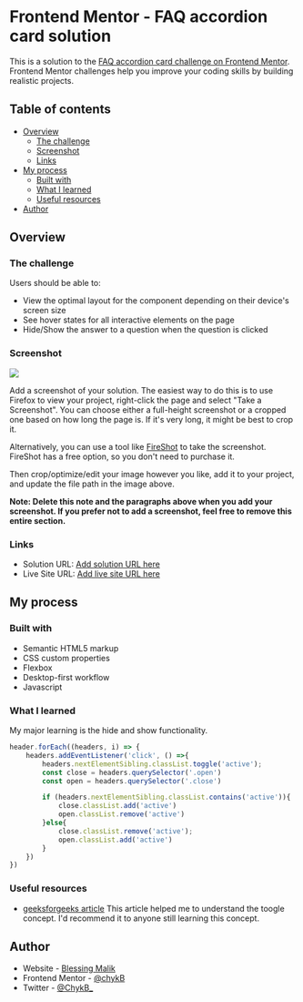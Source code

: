 # Frontend Mentor - FAQ accordion card solution

This is a solution to the [FAQ accordion card challenge on Frontend Mentor](https://www.frontendmentor.io/challenges/faq-accordion-card-XlyjD0Oam). Frontend Mentor challenges help you improve your coding skills by building realistic projects. 

## Table of contents

- [Overview](#overview)
  - [The challenge](#the-challenge)
  - [Screenshot](#screenshot)
  - [Links](#links)
- [My process](#my-process)
  - [Built with](#built-with)
  - [What I learned](#what-i-learned)
  - [Useful resources](#useful-resources)
- [Author](#author)


## Overview

### The challenge

Users should be able to:

- View the optimal layout for the component depending on their device's screen size
- See hover states for all interactive elements on the page
- Hide/Show the answer to a question when the question is clicked

### Screenshot

![](./screenshot.jpg)

Add a screenshot of your solution. The easiest way to do this is to use Firefox to view your project, right-click the page and select "Take a Screenshot". You can choose either a full-height screenshot or a cropped one based on how long the page is. If it's very long, it might be best to crop it.

Alternatively, you can use a tool like [FireShot](https://getfireshot.com/) to take the screenshot. FireShot has a free option, so you don't need to purchase it. 

Then crop/optimize/edit your image however you like, add it to your project, and update the file path in the image above.

**Note: Delete this note and the paragraphs above when you add your screenshot. If you prefer not to add a screenshot, feel free to remove this entire section.**

### Links

- Solution URL: [Add solution URL here](https://your-solution-url.com)
- Live Site URL: [Add live site URL here](https://your-live-site-url.com)

## My process

### Built with

- Semantic HTML5 markup
- CSS custom properties
- Flexbox
- Desktop-first workflow
- Javascript



### What I learned
My major learning is the hide and show functionality.
```javascript
header.forEach((headers, i) => {
    headers.addEventListener('click', () =>{
        headers.nextElementSibling.classList.toggle('active');
        const close = headers.querySelector('.open')
        const open = headers.querySelector('.close')

        if (headers.nextElementSibling.classList.contains('active')){
            close.classList.add('active')
            open.classList.remove('active')
        }else{
            close.classList.remove('active');
            open.classList.add('active')
        }
    })
})
```



### Useful resources
- [geeksforgeeks article](https://www.geeksforgeeks.org/how-to-create-a-faq-page-using-javascript/)
This article helped me to understand the toogle concept.  I'd recommend it to anyone still learning this concept.



## Author

- Website - [Blessing Malik](https://www.your-site.com)
- Frontend Mentor - [@chykB](https://www.frontendmentor.io/profile/chykB)
- Twitter - [@ChykB_](https://twitter.com/ChykB_?t=uvQ-FJKVC89P0w_65PAl4A&s=09)




